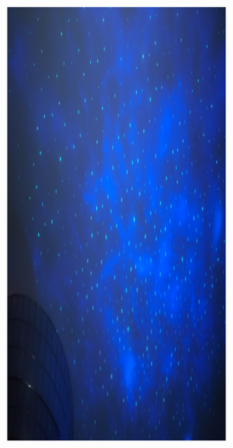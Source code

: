 <!DOCTYPE html>
<html>
  
<img src="UHAU0004.JPG" alt="Italian Trulli" style="width:3000px;height:1000px;">
</html>
